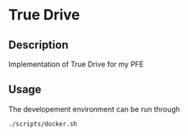 # True Drive

## Description
Implementation of True Drive for my PFE

## Usage

The developement environment can be run through

```sh
./scripts/docker.sh
```

